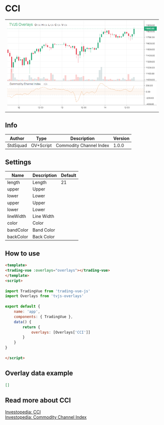
# CCI

<table><tr><td>
  <img width="800" heigth="480" src="screen.png" alt="screen">
</td></tr></table>

## Info

| Author | Type | Description | Version |
| ------ | ---- | ----------- | ------- |
| StdSquad | OV+Script | Commodity Channel Index | 1.0.0 |


## Settings

| Name | Description | Default |
| ---- | ----------- | ------- |
| length | Length | 21 |
| upper | Upper |  |
| lower | Lower |  |
| upper | Upper |  |
| lower | Lower |  |
| lineWidth | Line Width |  |
| color | Color |  |
| bandColor | Band Color |  |
| backColor | Back Color |  |

## How to use

```html
<template>
<trading-vue :overlays="overlays"></trading-vue>
</template>
<script>

import TradingVue from 'trading-vue-js'
import Overlays from 'tvjs-overlays'

export default {
    name: 'app',
    components: { TradingVue },
    data() {
        return {
            overlays: [Overlays['CCI']]
        }
    }
}

</script>

```

## Overlay data example

```json
[]
```

## Read more about CCI

[Investopedia: CCI](https://www.investopedia.com/search?q=CCI)<br>
[Investopedia: Commodity Channel Index](https://www.investopedia.com/search?q=Commodity%20Channel%20Index)

